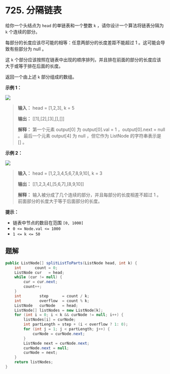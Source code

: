 # 725. 分隔链表

给你一个头结点为 `head` 的单链表和一个整数 `k` ，请你设计一个算法将链表分隔为 `k` 个连续的部分。

每部分的长度应该尽可能的相等：任意两部分的长度差距不能超过 1 。这可能会导致有些部分为 null 。

这 `k` 个部分应该按照在链表中出现的顺序排列，并且排在前面的部分的长度应该大于或等于排在后面的长度。

返回一个由上述 `k` 部分组成的数组。

**示例 1：**

![](https://assets.leetcode.com/uploads/2021/06/13/split1-lc.jpg)
> **输入：** head = \[1,2,3], k = 5
> 
> **输出：** \[\[1],\[2],\[3],\[],\[]]
> 
> **解释：**
> 第一个元素 output\[0] 为 output\[0]\.val = 1 ，output\[0]\.next = null 。
> 最后一个元素 output\[4] 为 null ，但它作为 ListNode 的字符串表示是 \[] 。
>

**示例 2：**

![](https://assets.leetcode.com/uploads/2021/06/13/split2-lc.jpg)
> **输入：** head = \[1,2,3,4,5,6,7,8,9,10], k = 3
> 
> **输出：** \[\[1,2,3,4],\[5,6,7],\[8,9,10]]
> 
> **解释：**
> 输入被分成了几个连续的部分，并且每部分的长度相差不超过 1 。前面部分的长度大于等于后面部分的长度。
>

**提示：**

*   链表中节点的数目在范围 `[0, 1000]`
*   `0 <= Node.val <= 1000`
*   `1 <= k <= 50`

## 题解

```java
public ListNode[] splitListToParts(ListNode head, int k) {
    int      count = 0;
    ListNode cur   = head;
    while (cur != null) {
        cur = cur.next;
        count++;
    }
    int        step      = count / k;
    int        overflow  = count % k;
    ListNode   curNode   = head;
    ListNode[] listNodes = new ListNode[k];
    for (int i = 0; i < k && curNode != null; i++) {
        listNodes[i] = curNode;
        int partLength = step + (i < overflow ? 1: 0);
        for (int j = 1; j < partLength; j++) {
            curNode = curNode.next;
        }
        ListNode next = curNode.next;
        curNode.next = null;
        curNode = next;
    }
    return listNodes;
}
```